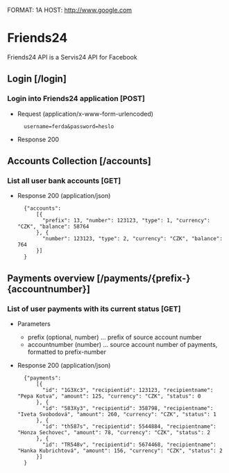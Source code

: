 FORMAT: 1A
HOST: http://www.google.com

# Friends24
Friends24 API is a Servis24 API for Facebook

## Login [/login]
### Login into Friends24 application [POST]
+ Request (application/x-www-form-urlencoded)

        username=ferda&password=heslo

+ Response 200


## Accounts Collection [/accounts]
### List all user bank accounts [GET]
+ Response 200 (application/json)

        {"accounts":
            [{
              "prefix": 13, "number": 123123, "type": 1, "currency": "CZK", "balance": 58764
            }, {
              "number": 123123, "type": 2, "currency": "CZK", "balance": 764
            }]
        }


## Payments overview [/payments/{prefix-}{accountnumber}]
### List of user payments with its current status [GET]
+ Parameters
    + prefix (optional, number) ... prefix of source account number
    + accountnumber (number) ... source account number of payments, formatted to prefix-number
+ Response 200 (application/json)

        {"payments":
            [{
              "id": "1G3Xc3", "recipientid": 123123, "recipientname": "Pepa Kotva", "amount": 125, "currency": "CZK", "status": 0
            }, {
              "id": "583Xy3", "recipientid": 358798, "recipientname": "Iveta Svobodová", "amount": 260, "currency": "CZK", "status": 1
            }, {
              "id": "th587s", "recipientid": 5544884, "recipientname": "Honza Sechovec", "amount": 78, "currency": "CZK", "status": 2
            }, {
              "id": "TR548v", "recipientid": 5674468, "recipientname": "Hanka Kubrichtová", "amount": 156, "currency": "CZK", "status": 2
            }]
        }



